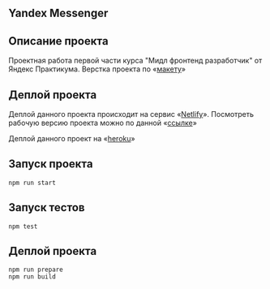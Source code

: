 ## Yandex Messenger


## Описание проекта

Проектная работа первой части курса "Мидл фронтенд разработчик" от Яндекс Практикума.
Верстка проекта по «[макету](https://www.figma.com/file/jD8RsegcPwe2b5kTtin6e1/Chat-(Copy)?node-id=0%3A1)»

## Деплой проекта

Деплой данного проекта происходит на сервис «[Netlify](https://app.netlify.com/)». Посмотреть рабочую версию проекта
можно по данной  «[ссылке](https://silly-goodall-247417.netlify.app/)»

Деплой данного проект на  «[heroku](https://y-messenger.herokuapp.com/)» 


## Запуск проекта
```
npm run start
```

## Запуск тестов
```
npm test
```


## Деплой проекта
```
npm run prepare
npm run build
```



